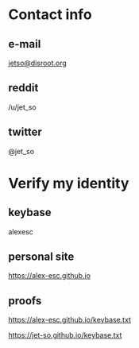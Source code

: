 # Contact info

## e-mail

jetso@disroot.org

## reddit

/u/jet_so

## twitter

@jet_so

# Verify my identity

## keybase

alexesc

## personal site

https://alex-esc.github.io

## proofs

https://alex-esc.github.io/keybase.txt

https://jet-so.github.io/keybase.txt
